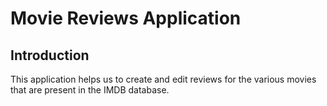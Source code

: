 # Movie Reviews Application 

## Introduction
This application helps us to create and edit reviews for the various movies that are present in the IMDB database.



